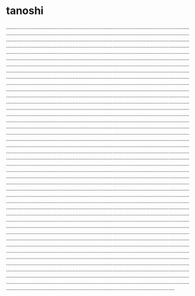 # tanoshi
..........................................................................................................................................................................................................................................................................................................................................................................................................................................................................................................................................................................................................................................................................................................................................................................................................................................................................................................................................................................................................................................................................................................................................................................................................................................................................................................................................................................................................................................................................................................................................................................................................................................................................................................................................................................................................................................................................................................................................................................................................................................................................................................................................................................................................................................................................................................................................................................................................................................................................................................................................................................................................................................................................................................................................................................................................................................................................................................................................................................................................................................................................................................................................................................................................................................................................................................................................................................................................................................................................................................................................................................................................................................................................................................................................................................................................................................................................................................................................................................................................................................................................................................................................................................................................................................................................................................................................................................................................................................................................................................................................................................................................................................................................................................................................................................................................................................................................................................................................................................................................................................................................................................................................................................................................................................................................................................................................................................................................................................................................................................................................